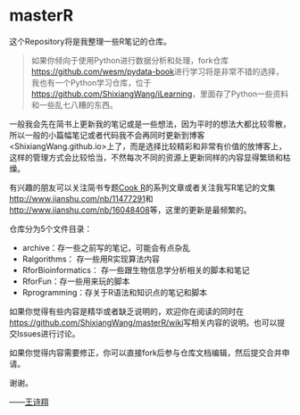 # masterR

这个Repository将是我整理一些R笔记的仓库。

> 如果你倾向于使用Python进行数据分析和处理，fork仓库<https://github.com/wesm/pydata-book>进行学习将是非常不错的选择，我也有一个Python学习仓库，位于<https://github.com/ShixiangWang/iLearning>，里面存了Python一些资料和一些乱七八糟的东西。

一般我会先在简书上更新我的笔记或是一些想法，因为平时的想法大都比较零散，所以一般的小篇幅笔记或者代码我不会再同时更新到博客<ShixiangWang.github.io>上了，而是选择比较精彩和非常有价值的放博客上，这样的管理方式会比较恰当，不然每次不同的资源上更新同样的内容显得繁琐和枯燥。

有兴趣的朋友可以关注简书专题[Cook R](http://www.jianshu.com/c/7a295a2306de)的系列文章或者关注我写R笔记的文集<http://www.jianshu.com/nb/11477291>和<http://www.jianshu.com/nb/16048408>等，这里的更新是最频繁的。

仓库分为5个文件目录：

- archive：存一些之前写的笔记，可能会有点杂乱
- Ralgorithms： 存一些用R实现算法内容
- RforBioinformatics： 存一些跟生物信息学分析相关的脚本和笔记
- RforFun：存一些用来玩的脚本
- Rprogramming：存关于R语法和知识点的笔记和脚本



如果你觉得有些内容是精华或者缺乏说明的，欢迎你在阅读的同时在<https://github.com/ShixiangWang/masterR/wiki>写相关内容的说明。也可以提交Issues进行讨论。

如果你觉得内容需要修正，你可以直接fork后参与仓库文档编辑，然后提交合并申请。

谢谢。

——[王诗翔](http://www.jianshu.com/u/b6608e27dc74)

